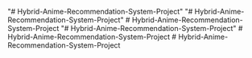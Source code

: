 "# Hybrid-Anime-Recommendation-System-Project" 
"# Hybrid-Anime-Recommendation-System-Project" 
#   H y b r i d - A n i m e - R e c o m m e n d a t i o n - S y s t e m - P r o j e c t  
 "# Hybrid-Anime-Recommendation-System-Project" 
#   H y b r i d - A n i m e - R e c o m m e n d a t i o n - S y s t e m - P r o j e c t  
 #   H y b r i d - A n i m e - R e c o m m e n d a t i o n - S y s t e m - P r o j e c t  
 